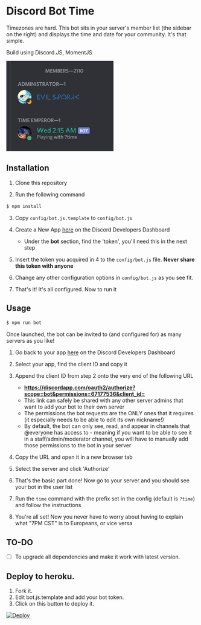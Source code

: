 # Discord Bot Time

Timezones are hard. This bot sits in your server's member list (the sidebar on the right) and displays the time and date for your community. It's that simple.

Build using Discord.JS, MomentJS

![Example Picture](https://raw.githubusercontent.com/EvilSpark/Discord-Bot-Time/master/Pictures/discord-time-bot.PNG)

## Installation

1. Clone this repository

2. Run the following command

```sh
$ npm install
```

3. Copy `config/bot.js.template` to `config/bot.js`

4. Create a New App [here](https://discordapp.com/developers/applications/me) on the Discord Developers Dashboard

   - Under the **bot** section, find the 'token', you'll need this in the next step

5. Insert the token you acquired in 4 to the `config/bot.js` file. **Never share this token with anyone**

6. Change any other configuration options in `config/bot.js` as you see fit.

7. That's it! It's all configured. Now to run it

## Usage

```sh
$ npm run bot
```

Once launched, the bot can be invited to (and configured for) as many servers as you like!

1. Go back to your app [here](https://discordapp.com/developers/applications/me) on the Discord Developers Dashboard

2. Select your app, find the client ID and copy it

3. Append the client ID from step 2 onto the very end of the following URL

   - **https://discordapp.com/oauth2/authorize?scope=bot&permissions=67177536&client_id=**
   - This link can safely be shared with any other server admins that want to add your bot to their own server
   - The permissions the bot requests are the ONLY ones that it requires (it especially needs to be able to edit its own nickname!)
   - By default, the bot can only see, read, and appear in channels that @everyone has access to - meaning if you want to be able to see it in a staff/admin/moderator channel, you will have to manually add those permissions to the bot in your server

4. Copy the URL and open it in a new browser tab

5. Select the server and click 'Authorize'

6. That's the basic part done! Now go to your server and you should see your bot in the user list

7. Run the `time` command with the prefix set in the config (default is `?time`) and follow the instructions

8. You're all set! Now you never have to worry about having to explain what "7PM CST" is to Europeans, or vice versa

## TO-DO

- [ ] To upgrade all dependencies and make it work with latest version.

## Deploy to heroku.

1. Fork it.
2. Edit bot.js.template and add your bot token.
3. Click on this button to deploy it.

[![Deploy](https://www.herokucdn.com/deploy/button.svg)](https://heroku.com/deploy)
